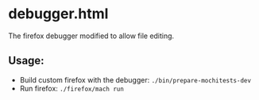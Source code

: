 # debugger.html

The firefox debugger modified to allow file editing.

## Usage:

* Build custom firefox with the debugger: `./bin/prepare-mochitests-dev`
* Run firefox: `./firefox/mach run`
